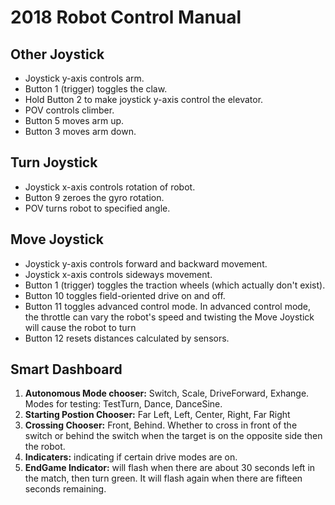 # 2018 Robot Control Manual

## Other Joystick

* Joystick y-axis controls arm.
* Button 1 (trigger) toggles the claw.
* Hold Button 2 to make joystick y-axis control the elevator.
* POV controls climber.
* Button 5 moves arm up.
* Button 3 moves arm down.

## Turn Joystick

* Joystick x-axis controls rotation of robot.
* Button 9 zeroes the gyro rotation.
* POV turns robot to specified angle.

## Move Joystick

* Joystick y-axis controls forward and backward movement.
* Joystick x-axis controls sideways movement.
* Button 1 (trigger) toggles the traction wheels (which actually don't exist).
* Button 10 toggles field-oriented drive on and off.
* Button 11 toggles advanced control mode. In advanced control mode, the throttle can vary the robot's speed and twisting the Move Joystick will cause the robot to turn
* Button 12 resets distances calculated by sensors.

## Smart Dashboard

1. **Autonomous Mode chooser:**
Switch, Scale, DriveForward, Exhange. Modes for testing: TestTurn, Dance, DanceSine.
1. **Starting Postion Chooser:**
Far Left, Left, Center, Right, Far Right
1. **Crossing Chooser:**
Front, Behind. Whether to cross in front of the switch or behind the switch when the target is on the opposite side then the robot.
1. **Indicaters:**
indicating if certain drive modes are on.
1. **EndGame Indicator:**
will flash when there are about 30 seconds left in the match, then turn green. It will flash again when there are fifteen seconds remaining.
